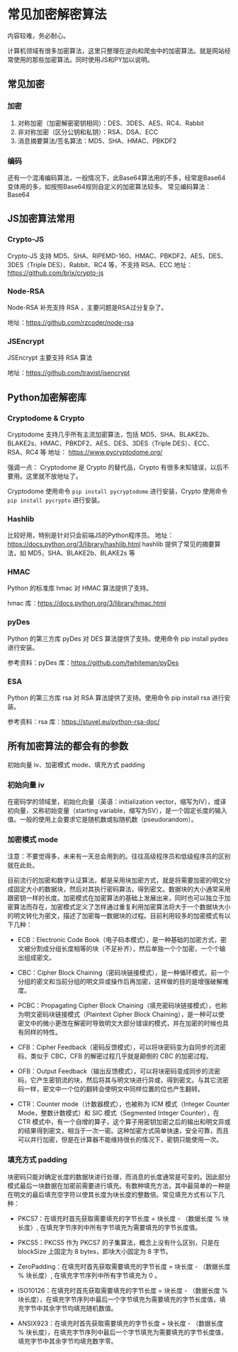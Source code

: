 # 常见加密解密算法 

内容较难，务必耐心。

计算机领域有很多加密算法，这里只整理在逆向和爬虫中的加密算法。就是网站经常使用的那些加密算法。同时使用JS和PY加以说明。

## 常见加密

### 加密
1. 对称加密（加密解密密钥相同）：DES、3DES、AES、RC4、Rabbit
2. 非对称加密（区分公钥和私钥）：RSA、DSA、ECC
3. 消息摘要算法/签名算法：MD5、SHA、HMAC、PBKDF2

### 编码
还有一个混淆编码算法，一般情况下，此Base64算法用的不多，经常是Base64变体用的多，如按照Base64规则自定义的加密算法较多。
常见编码算法：Base64

## JS加密算法常用

### Crypto-JS
Crypto-JS 支持 MD5、SHA、RIPEMD-160、HMAC、PBKDF2、AES、DES、3DES（Triple DES）、Rabbit、RC4 等，不支持 RSA、ECC
地址： https://github.com/brix/crypto-js

### Node-RSA

Node-RSA 补充支持 RSA ，主要问题是RSA过分复杂了。

地址：https://github.com/rzcoder/node-rsa

### JSEncrypt

JSEncrypt 主要支持 RSA 算法

地址：https://github.com/travist/jsencrypt

## Python加密解密库

### Cryptodome & Crypto

Cryptodome 支持几乎所有主流加密算法，包括 MD5、SHA、BLAKE2b、BLAKE2s、HMAC、PBKDF2、AES、DES、3DES（Triple DES）、ECC、RSA、RC4 等
地址： https://www.pycryptodome.org/

强调一点：
Cryptodome 是 Crypto 的替代品，Crypto 有很多未知错误，以后不要用。这里就不放地址了。

Cryptodome 使用命令 `pip install pycryptodome` 进行安装，Crypto 使用命令 `pip install pycrypto` 进行安装。

### Hashlib
比较好用，特别是针对只会前端JS的Python程序员。
地址：https://docs.python.org/3/library/hashlib.html
hashlib 提供了常见的摘要算法，如 MD5，SHA、BLAKE2b、BLAKE2s 等

### HMAC
Python 的标准库 hmac 对 HMAC 算法提供了支持。

hmac 库：https://docs.python.org/3/library/hmac.html

### pyDes

Python 的第三方库 pyDes 对 DES 算法提供了支持。使用命令 pip install pydes 进行安装。

参考资料：pyDes 库：https://github.com/twhiteman/pyDes

### ESA

Python 的第三方库 rsa 对 RSA 算法提供了支持。使用命令 pip install rsa 进行安装。

参考资料：rsa 库：https://stuvel.eu/python-rsa-doc/

## 所有加密算法的都会有的参数

初始向量 iv、加密模式 mode、填充方式 padding

### 初始向量 iv
在密码学的领域里，初始化向量（英语：initialization vector，缩写为IV），或译初向量，又称初始变量（starting variable，缩写为SV），是一个固定长度的输入值。一般的使用上会要求它是随机数或拟随机数（pseudorandom）。

### 加密模式 mode

注意：不要觉得多，未来有一天总会用到的。往往高级程序员和低级程序员的区别就在此处。

目前流行的加密和数字认证算法，都是采用块加密方式，就是将需要加密的明文分成固定大小的数据块，然后对其执行密码算法，得到密文。数据块的大小通常采用跟密钥一样的长度。加密模式在加密算法的基础上发展出来，同时也可以独立于加密算法而存在，加密模式定义了怎样通过重复利用加密算法将大于一个数据块大小的明文转化为密文，描述了加密每一数据块的过程。目前利用较多的加密模式有以下几种：

- ECB：Electronic Code Book（电子码本模式），是一种基础的加密方式，密文被分割成分组长度相等的块（不足补齐），然后单独一个个加密，一个个输出组成密文。

- CBC：Cipher Block Chaining（密码块链接模式），是一种循环模式，前一个分组的密文和当前分组的明文异或操作后再加密，这样做的目的是增强破解难度。

- PCBC：Propagating Cipher Block Chaining（填充密码块链接模式），也称为明文密码块链接模式（Plaintext Cipher Block Chaining），是一种可以使密文中的微小更改在解密时导致明文大部分错误的模式，并在加密的时候也具有同样的特性。

- CFB：Cipher Feedback（密码反馈模式），可以将块密码变为自同步的流密码，类似于 CBC，CFB 的解密过程几乎就是颠倒的 CBC 的加密过程。

- OFB：Output Feedback（输出反馈模式），可以将块密码变成同步的流密码，它产生密钥流的块，然后将其与明文块进行异或，得到密文。与其它流密码一样，密文中一个位的翻转会使明文中同样位置的位也产生翻转。

- CTR：Counter mode（计数器模式），也被称为 ICM 模式（Integer Counter Mode，整数计数模式）和 SIC 模式（Segmented Integer Counter），在 CTR 模式中，有一个自增的算子，这个算子用密钥加密之后的输出和明文异或的结果得到密文，相当于一次一密。这种加密方式简单快速，安全可靠，而且可以并行加密，但是在计算器不能维持很长的情况下，密钥只能使用一次。


### 填充方式 padding

块密码只能对确定长度的数据块进行处理，而消息的长度通常是可变的。因此部分模式最后一块数据在加密前需要进行填充。有数种填充方法，其中最简单的一种是在明文的最后填充空字符以使其长度为块长度的整数倍。常见填充方式有以下几种：

- PKCS7：在填充时首先获取需要填充的字节长度 = 块长度 - （数据长度 % 块长度）, 在填充字节序列中所有字节填充为需要填充的字节长度值。

- PKCS5：PKCS5 作为 PKCS7 的子集算法，概念上没有什么区别，只是在 blockSize 上固定为 8 bytes，即块大小固定为 8 字节。

- ZeroPadding：在填充时首先获取需要填充的字节长度 = 块长度 - （数据长度 % 块长度）, 在填充字节序列中所有字节填充为 0 。

- ISO10126：在填充时首先获取需要填充的字节长度 = 块长度 - （数据长度 % 块长度），在填充字节序列中最后一个字节填充为需要填充的字节长度值，填充字节中其余字节均填充随机数值。

- ANSIX923：在填充时首先获取需要填充的字节长度 = 块长度 - （数据长度 % 块长度），在填充字节序列中最后一个字节填充为需要填充的字节长度值，填充字节中其余字节均填充数字零。




